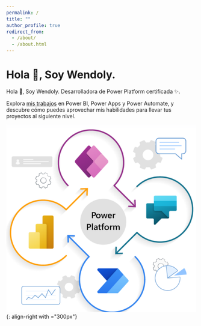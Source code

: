 ```yaml
---
permalink: /
title: ""
author_profile: true
redirect_from: 
  - /about/
  - /about.html
---
```


Hola 👋, Soy Wendoly.
======
Hola 👋, Soy Wendoly.
Desarrolladora de Power Platform certificada ✨. 

Explora [mis trabajos](https://wendolyponce.github.io/portfolio/) en Power BI, Power Apps y Power Automate, y descubre cómo puedes aprovechar mis habilidades para llevar tus proyectos al siguiente nivel.


![Herramientas de Power Platform](/images/power-platform-3.png){: align-right with ="300px"}